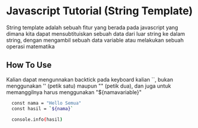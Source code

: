 # Javascript Tutorial (String Template)

String template adalah sebuah fitur yang berada pada javascript yang dimana kita dapat mensubtituiskan sebuah data dari luar string ke dalam string, dengan mengambil sebuah data variable atau melakukan sebuah operasi matematika

## How To Use

Kalian dapat mengunnakan backtick pada keyboard kalian ``, bukan menggunakan '' (petik satu) maupun "" (petik dua), dan juga untuk memanggilnya harus menggunakan "${namavariable}"

```bash
  const nama = "Hello Semua"
  const hasil = `${nama}`

  console.info(hasil)
```
